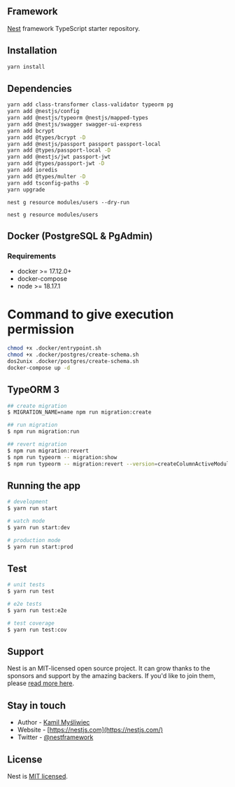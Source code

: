 ## Framework

[Nest](https://github.com/nestjs/nest) framework TypeScript starter repository.

## Installation

```bash
yarn install
```

## Dependencies

```bash
yarn add class-transformer class-validator typeorm pg 
yarn add @nestjs/config 
yarn add @nestjs/typeorm @nestjs/mapped-types
yarn add @nestjs/swagger swagger-ui-express
yarn add bcrypt 
yarn add @types/bcrypt -D
yarn add @nestjs/passport passport passport-local 
yarn add @types/passport-local -D
yarn add @nestjs/jwt passport-jwt 
yarn add @types/passport-jwt -D
yarn add ioredis
yarn add @types/multer -D
yarn add tsconfig-paths -D
yarn upgrade
```

```
nest g resource modules/users --dry-run

nest g resource modules/users
```

## Docker (PostgreSQL & PgAdmin)

### Requirements

* docker >= 17.12.0+
* docker-compose
* node >= 18.17.1

# Command to give execution permission

```bash
chmod +x .docker/entrypoint.sh
chmod +x .docker/postgres/create-schema.sh
dos2unix .docker/postgres/create-schema.sh
docker-compose up -d
```

## TypeORM 3

```bash
## create migration
$ MIGRATION_NAME=name npm run migration:create

## run migration
$ npm run migration:run

## revert migration
$ npm run migration:revert
$ npm run typeorm -- migration:show
$ npm run typeorm -- migration:revert --version=createColumnActiveModule1713469404233
```

## Running the app

```bash
# development
$ yarn run start

# watch mode
$ yarn run start:dev

# production mode
$ yarn run start:prod
```

## Test

```bash
# unit tests
$ yarn run test

# e2e tests
$ yarn run test:e2e

# test coverage
$ yarn run test:cov
```

## Support

Nest is an MIT-licensed open source project. It can grow thanks to the sponsors and support by the amazing backers. If you'd like to join them, please [read more here](https://docs.nestjs.com/support).

## Stay in touch

* Author - [Kamil Myśliwiec](https://kamilmysliwiec.com)
* Website - [https://nestjs.com](https://nestjs.com/)
* Twitter - [@nestframework](https://twitter.com/nestframework)

## License

Nest is [MIT licensed](LICENSE).
